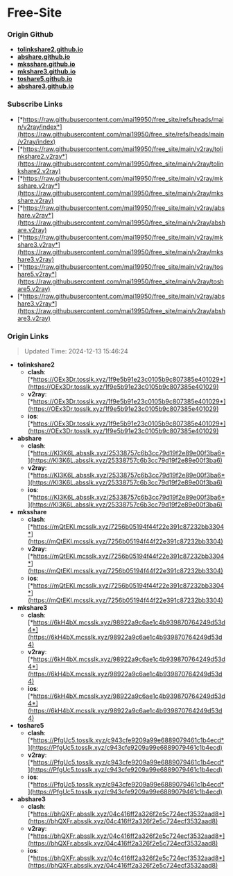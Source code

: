# Free-Site

### Origin Github

- [**tolinkshare2.github.io**](https://github.com/tolinkshare2/tolinkshare2.github.io)
- [**abshare.github.io**](https://github.com/abshare/abshare.github.io)
- [**mksshare.github.io**](https://github.com/mksshare/mksshare.github.io)
- [**mkshare3.github.io**](https://github.com/mkshare3/mkshare3.github.io)
- [**toshare5.github.io**](https://github.com/toshare5/toshare5.github.io)
- [**abshare3.github.io**](https://github.com/abshare3/abshare3.github.io)

### Subscribe Links

- [*https://raw.githubusercontent.com/mai19950/free_site/refs/heads/main/v2ray/index*](https://raw.githubusercontent.com/mai19950/free_site/refs/heads/main/v2ray/index)
- [*https://raw.githubusercontent.com/mai19950/free_site/main/v2ray/tolinkshare2.v2ray*](https://raw.githubusercontent.com/mai19950/free_site/main/v2ray/tolinkshare2.v2ray)
- [*https://raw.githubusercontent.com/mai19950/free_site/main/v2ray/mksshare.v2ray*](https://raw.githubusercontent.com/mai19950/free_site/main/v2ray/mksshare.v2ray)
- [*https://raw.githubusercontent.com/mai19950/free_site/main/v2ray/abshare.v2ray*](https://raw.githubusercontent.com/mai19950/free_site/main/v2ray/abshare.v2ray)
- [*https://raw.githubusercontent.com/mai19950/free_site/main/v2ray/mkshare3.v2ray*](https://raw.githubusercontent.com/mai19950/free_site/main/v2ray/mkshare3.v2ray)
- [*https://raw.githubusercontent.com/mai19950/free_site/main/v2ray/toshare5.v2ray*](https://raw.githubusercontent.com/mai19950/free_site/main/v2ray/toshare5.v2ray)
- [*https://raw.githubusercontent.com/mai19950/free_site/main/v2ray/abshare3.v2ray*](https://raw.githubusercontent.com/mai19950/free_site/main/v2ray/abshare3.v2ray)

### Origin Links

> Updated Time: 2024-12-13 15:46:24

- **tolinkshare2**
  - **clash**: [*https://OEx3Dr.tosslk.xyz/1f9e5b91e23c0105b9c807385e401029*](https://OEx3Dr.tosslk.xyz/1f9e5b91e23c0105b9c807385e401029)
  - **v2ray**: [*https://OEx3Dr.tosslk.xyz/1f9e5b91e23c0105b9c807385e401029*](https://OEx3Dr.tosslk.xyz/1f9e5b91e23c0105b9c807385e401029)
  - **ios**: [*https://OEx3Dr.tosslk.xyz/1f9e5b91e23c0105b9c807385e401029*](https://OEx3Dr.tosslk.xyz/1f9e5b91e23c0105b9c807385e401029)
- **abshare**
  - **clash**: [*https://KI3K6L.absslk.xyz/25338757c6b3cc79d19f2e89e00f3ba6*](https://KI3K6L.absslk.xyz/25338757c6b3cc79d19f2e89e00f3ba6)
  - **v2ray**: [*https://KI3K6L.absslk.xyz/25338757c6b3cc79d19f2e89e00f3ba6*](https://KI3K6L.absslk.xyz/25338757c6b3cc79d19f2e89e00f3ba6)
  - **ios**: [*https://KI3K6L.absslk.xyz/25338757c6b3cc79d19f2e89e00f3ba6*](https://KI3K6L.absslk.xyz/25338757c6b3cc79d19f2e89e00f3ba6)
- **mksshare**
  - **clash**: [*https://mQtEKI.mcsslk.xyz/7256b05194f44f22e391c87232bb3304*](https://mQtEKI.mcsslk.xyz/7256b05194f44f22e391c87232bb3304)
  - **v2ray**: [*https://mQtEKI.mcsslk.xyz/7256b05194f44f22e391c87232bb3304*](https://mQtEKI.mcsslk.xyz/7256b05194f44f22e391c87232bb3304)
  - **ios**: [*https://mQtEKI.mcsslk.xyz/7256b05194f44f22e391c87232bb3304*](https://mQtEKI.mcsslk.xyz/7256b05194f44f22e391c87232bb3304)
- **mkshare3**
  - **clash**: [*https://6kH4bX.mcsslk.xyz/98922a9c6ae1c4b939870764249d53d4*](https://6kH4bX.mcsslk.xyz/98922a9c6ae1c4b939870764249d53d4)
  - **v2ray**: [*https://6kH4bX.mcsslk.xyz/98922a9c6ae1c4b939870764249d53d4*](https://6kH4bX.mcsslk.xyz/98922a9c6ae1c4b939870764249d53d4)
  - **ios**: [*https://6kH4bX.mcsslk.xyz/98922a9c6ae1c4b939870764249d53d4*](https://6kH4bX.mcsslk.xyz/98922a9c6ae1c4b939870764249d53d4)
- **toshare5**
  - **clash**: [*https://PfgUc5.tosslk.xyz/c943cfe9209a99e6889079461c1b4ecd*](https://PfgUc5.tosslk.xyz/c943cfe9209a99e6889079461c1b4ecd)
  - **v2ray**: [*https://PfgUc5.tosslk.xyz/c943cfe9209a99e6889079461c1b4ecd*](https://PfgUc5.tosslk.xyz/c943cfe9209a99e6889079461c1b4ecd)
  - **ios**: [*https://PfgUc5.tosslk.xyz/c943cfe9209a99e6889079461c1b4ecd*](https://PfgUc5.tosslk.xyz/c943cfe9209a99e6889079461c1b4ecd)
- **abshare3**
  - **clash**: [*https://bhQXFr.absslk.xyz/04c416ff2a326f2e5c724ecf3532aad8*](https://bhQXFr.absslk.xyz/04c416ff2a326f2e5c724ecf3532aad8)
  - **v2ray**: [*https://bhQXFr.absslk.xyz/04c416ff2a326f2e5c724ecf3532aad8*](https://bhQXFr.absslk.xyz/04c416ff2a326f2e5c724ecf3532aad8)
  - **ios**: [*https://bhQXFr.absslk.xyz/04c416ff2a326f2e5c724ecf3532aad8*](https://bhQXFr.absslk.xyz/04c416ff2a326f2e5c724ecf3532aad8)
